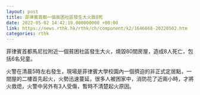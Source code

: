 ```yaml
---
layout: post
title: 菲律賓首都一個貧困社區發生大火致8死
date: 2022-05-02 14:42:19.000000000 +08:00
link: https://news.rthk.hk/rthk/ch/component/k2/1646668-20220502.htm
categories: rthk
---
```


菲律賓首都馬尼拉附近一個貧困社區發生大火，燒毀80間房屋，造成8人死亡，包括6名兒童。

火警在清晨5時左右發生，現場是菲律賓大學校園內一個擠迫的非正式定居點，一間屋的二樓首先起火，火勢迅速蔓延，很多人被困家中，消防花了近兩小時，才將火救熄，火警中另外有3人受傷，暫時不清楚起火原因。
